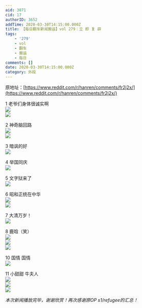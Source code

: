 ```yaml
---
aid: 3871
cid: 17
authorID: 3652
addTime: 2020-03-30T14:15:00.000Z
title: 【每日翻车新闻搬运】vol 279：立 即 复 辟
tags:
    - '279'
    - vol
    - 翻车
    - 搬运
    - 每日
comments: []
date: 2020-03-30T14:15:00.000Z
category: 外段
---
```


原地址：[https://www.reddit.com/r/hanren/comments/fr2j2x/](https://www.reddit.com/r/hanren/comments/fr2j2x/)

1 老爷们身体很诚实啊  
![](https://images.weserv.nl/?url=https%3A%2F%2Fpreview.redd.it%2Fiiri7z0alkp41.jpg%3Fwidth%3D1046%26format%3Dpjpg%26auto%3Dwebp%26s%3D7cf80bee482360e46e4115402e2aad9d91c10a77)  
![](https://images.weserv.nl/?url=https%3A%2F%2Fpreview.redd.it%2Fljgbka1alkp41.jpg%3Fwidth%3D1080%26format%3Dpjpg%26auto%3Dwebp%26s%3D6ba241108463de4eef8afd579d6bbc8f9968cf04)

2 神奇脑回路  
![](https://images.weserv.nl/?url=https%3A%2F%2Fpreview.redd.it%2F8vmca91alkp41.jpg%3Fwidth%3D720%26format%3Dpjpg%26auto%3Dwebp%26s%3D7f81cf614210a466e044a01833fba9923739f450)  
![](https://images.weserv.nl/?url=https%3A%2F%2Fpreview.redd.it%2Fxlatb81alkp41.jpg%3Fwidth%3D360%26format%3Dpjpg%26auto%3Dwebp%26s%3Da0e942036e624b2a7bf4f9767c8c329e36d80497)

3 暗讽的好  
![](https://images.weserv.nl/?url=https%3A%2F%2Fpreview.redd.it%2Frb9ys91alkp41.jpg%3Fwidth%3D640%26format%3Dpjpg%26auto%3Dwebp%26s%3Db178014a6cbd6264b1b90a46dd0c20136bf05f0b)

4 举国同庆  
![](https://images.weserv.nl/?url=https%3A%2F%2Fpreview.redd.it%2Frkq1hr1alkp41.jpg%3Fwidth%3D640%26format%3Dpjpg%26auto%3Dwebp%26s%3De74188012e816501ff10e097849c9b7b1d72b5a8)

5 文字狱来了  
![](https://images.weserv.nl/?url=https%3A%2F%2Fpreview.redd.it%2F3jpazz0alkp41.jpg%3Fwidth%3D533%26format%3Dpjpg%26auto%3Dwebp%26s%3D39b5655fb05931ec9dadfb969df0222240307872)

6 昭和正统在中华  
![](https://images.weserv.nl/?url=https%3A%2F%2Fpreview.redd.it%2Fagyk0a1alkp41.jpg%3Fwidth%3D1080%26format%3Dpjpg%26auto%3Dwebp%26s%3D19129afbfe2c77ed87f56fc67ec0e6a7aa63241f)  
![](https://images.weserv.nl/?url=https%3A%2F%2Fpreview.redd.it%2F5gkk312alkp41.jpg%3Fwidth%3D640%26format%3Dpjpg%26auto%3Dwebp%26s%3D2b5574585f66102d3d06a8ddf262c675b397af62)

7 大清万岁！  
![](https://images.weserv.nl/?url=https%3A%2F%2Fpreview.redd.it%2Fcbil872alkp41.jpg%3Fwidth%3D320%26format%3Dpjpg%26auto%3Dwebp%26s%3Da07b6c30e346a49cbf0e459da22c4800677fd00d)

8 鹿晗（笑）  
![](https://images.weserv.nl/?url=https%3A%2F%2Fpreview.redd.it%2Fbvqpmn2alkp41.jpg%3Fwidth%3D828%26format%3Dpjpg%26auto%3Dwebp%26s%3Dbecaf7636998caa7362685ea37d87b8c5906f87e)  
![](https://images.weserv.nl/?url=https%3A%2F%2Fpreview.redd.it%2Fqint1o1alkp41.jpg%3Fwidth%3D828%26format%3Dpjpg%26auto%3Dwebp%26s%3D6c9ad89aa273113b5e80ce88d0ea5c8c975d7b1e)  
![](https://images.weserv.nl/?url=https%3A%2F%2Fpreview.redd.it%2Fwcno9p2alkp41.jpg%3Fwidth%3D807%26format%3Dpjpg%26auto%3Dwebp%26s%3Dd62f629baddbcb84108781d6b5cd7adcc0f651b8)

10 国情 国情  
![](https://images.weserv.nl/?url=https%3A%2F%2Fpreview.redd.it%2Fj74zux2alkp41.jpg%3Fwidth%3D989%26format%3Dpjpg%26auto%3Dwebp%26s%3D946cfd40e5c914965df6b60756c27dd94b7a7d64)

11 小甜甜 牛夫人  
![](https://images.weserv.nl/?url=https%3A%2F%2Fpreview.redd.it%2Fegsejk3alkp41.jpg%3Fwidth%3D961%26format%3Dpjpg%26auto%3Dwebp%26s%3D91a015d4821286b0bfbcd461dd12e6f63cc74c51)  
![](https://images.weserv.nl/?url=https%3A%2F%2Fpreview.redd.it%2Fx19x7a1alkp41.jpg%3Fwidth%3D690%26format%3Dpjpg%26auto%3Dwebp%26s%3De6a90361d16ac608aab36564aa250affafd937b7)  
![](https://images.weserv.nl/?url=https%3A%2F%2Fpreview.redd.it%2Fslavmv2alkp41.jpg%3Fwidth%3D690%26format%3Dpjpg%26auto%3Dwebp%26s%3Db1fa7b3106d30cb2c8d18dfe7b1a11489d97c33c)

_本次新闻播放完毕，谢谢欣赏！再次感谢原OP s1/refugee的汇总！_
